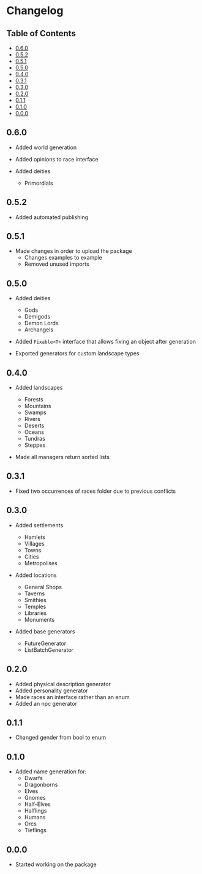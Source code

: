# Changelog <!-- omit in toc -->

## Table of Contents <!-- omit in toc -->

- [0.6.0](#060)
- [0.5.2](#052)
- [0.5.1](#051)
- [0.5.0](#050)
- [0.4.0](#040)
- [0.3.1](#031)
- [0.3.0](#030)
- [0.2.0](#020)
- [0.1.1](#011)
- [0.1.0](#010)
- [0.0.0](#000)

## 0.6.0

- Added world generation

- Added opinions to race interface

- Added deities
  - Primordials

## 0.5.2

- Added automated publishing

## 0.5.1

- Made changes in order to upload the package
  - Changes examples to example
  - Removed unused imports

## 0.5.0

- Added deities
  - Gods
  - Demigods
  - Demon Lords
  - Archangels

- Added `Fixable<T>` interface that allows fixing an object after generation
- Exported generators for custom landscape types

## 0.4.0

- Added landscapes
  - Forests
  - Mountains
  - Swamps
  - Rivers
  - Deserts
  - Oceans
  - Tundras
  - Steppes

- Made all managers return sorted lists

## 0.3.1

- Fixed two occurrences of races folder due to previous conflicts

## 0.3.0

- Added settlements
  - Hamlets
  - Villages
  - Towns
  - Cities
  - Metropolises

- Added locations
  - General Shops
  - Taverns
  - Smithies
  - Temples
  - Libraries
  - Monuments

- Added base generators
  - FutureGenerator
  - ListBatchGenerator

## 0.2.0

- Added physical description generator
- Added personality generator
- Made races an interface rather than an enum
- Added an npc generator

## 0.1.1

- Changed gender from bool to enum

## 0.1.0

- Added name generation for:
    - Dwarfs
    - Dragonborns
    - Elves
    - Gnomes
    - Half-Elves
    - Halflings
    - Humans
    - Orcs
    - Tieflings

## 0.0.0

- Started working on the package 
